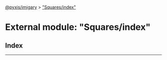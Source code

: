 [@pyxis/imigary](../README.md) > ["Squares/index"](../modules/_squares_index_.md)

# External module: "Squares/index"

## Index

---

